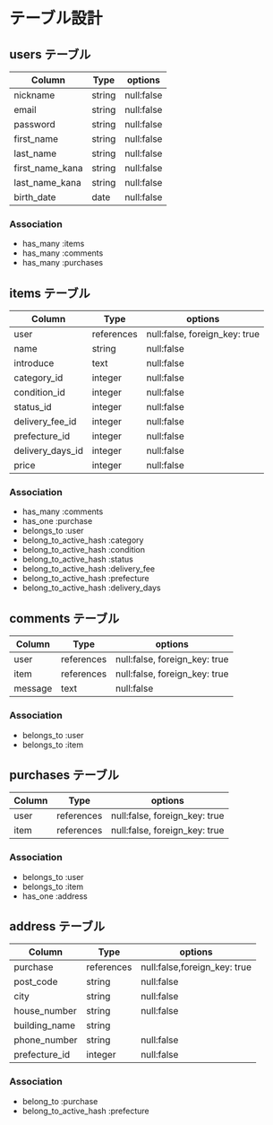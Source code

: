 # テーブル設計

## users テーブル

| Column           | Type       | options    |
| ---------------- | ---------- | ---------- |
| nickname         | string     | null:false |
| email            | string     | null:false |
| password         | string     | null:false |
| first_name       | string     | null:false |
| last_name        | string     | null:false |
| first_name_kana  | string     | null:false |
| last_name_kana   | string     | null:false |
| birth_date       | date       | null:false |

### Association

- has_many :items
- has_many :comments
- has_many :purchases

## items テーブル

| Column           | Type       | options                       |
| ---------------- | ---------- | ----------------------------- |
| user             | references | null:false, foreign_key: true |
| name             | string     | null:false                    |
| introduce        | text       | null:false                    |
| category_id      | integer    | null:false                    |
| condition_id     | integer    | null:false                    |
| status_id        | integer    | null:false                    |
| delivery_fee_id  | integer    | null:false                    |
| prefecture_id    | integer    | null:false                    |
| delivery_days_id | integer    | null:false                    |
| price            | integer    | null:false                    |

### Association

- has_many :comments
- has_one :purchase
- belongs_to :user
- belong_to_active_hash :category
- belong_to_active_hash :condition
- belong_to_active_hash :status
- belong_to_active_hash :delivery_fee
- belong_to_active_hash :prefecture
- belong_to_active_hash :delivery_days

## comments テーブル

| Column           | Type       | options                       |
| ---------------- | ---------- | ----------------------------- |
| user             | references | null:false, foreign_key: true |
| item             | references | null:false, foreign_key: true |
| message          | text       | null:false                    |

### Association

- belongs_to :user
- belongs_to :item

## purchases テーブル

| Column           | Type       | options                       |
| ---------------- | ---------- | ----------------------------- |
| user             | references | null:false, foreign_key: true |
| item             | references | null:false, foreign_key: true |

### Association

- belongs_to :user
- belongs_to :item
- has_one :address

## address テーブル

| Column           | Type       | options                       |
| ---------------- | ---------- | ----------------------------- |
| purchase         | references | null:false,foreign_key: true  |
| post_code        | string     | null:false                    |
| city             | string     | null:false                    |
| house_number     | string     | null:false                    |
| building_name    | string     |                               |
| phone_number     | string     | null:false                    |
| prefecture_id    | integer    | null:false                    |

### Association

- belong_to :purchase
- belong_to_active_hash :prefecture
